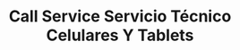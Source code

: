 ---
title: "Call Service Servicio Técnico Celulares Y Tablets"
url: /lomas-de-zamora/call-service-servicio-tecnico-celulares-y-tablets/
shop: teléfono móvil
---